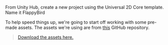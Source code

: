 




From Unity Hub, create a new project using the Universal 2D Core template.
Name it FlappyBird

To help speed things up, we're going to start off working with some pre-made assets. The assets we're using are from 
[this](https://github.com/samuelcust/flappy-bird-assets) GitHub repository.


> [Download the assets here.](https://github.com/sidneychurch/Unity-VGP-Flappy/raw/refs/heads/main/flappy-bird-assets.zip)